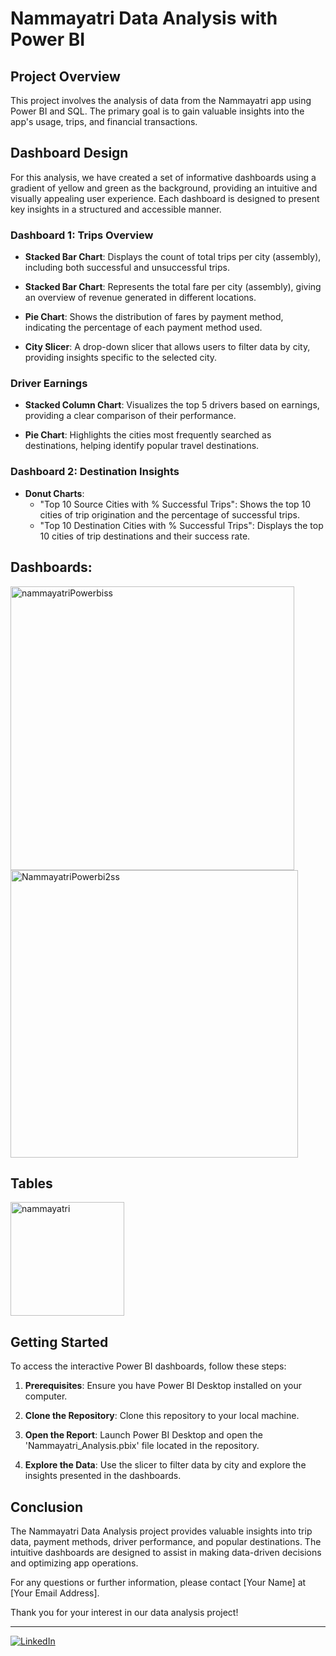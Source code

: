 # Nammayatri Data Analysis with Power BI

## Project Overview

This project involves the analysis of data from the Nammayatri app using Power BI and SQL. The primary goal is to gain valuable insights into the app's usage, trips, and financial transactions.

## Dashboard Design

For this analysis, we have created a set of informative dashboards using a gradient of yellow and green as the background, providing an intuitive and visually appealing user experience. Each dashboard is designed to present key insights in a structured and accessible manner.

### Dashboard 1: Trips Overview

- **Stacked Bar Chart**: Displays the count of total trips per city (assembly), including both successful and unsuccessful trips.
  
- **Stacked Bar Chart**: Represents the total fare per city (assembly), giving an overview of revenue generated in different locations.
  
- **Pie Chart**: Shows the distribution of fares by payment method, indicating the percentage of each payment method used.
  
- **City Slicer**: A drop-down slicer that allows users to filter data by city, providing insights specific to the selected city.

### Driver Earnings

- **Stacked Column Chart**: Visualizes the top 5 drivers based on earnings, providing a clear comparison of their performance.
  
-  **Pie Chart**: Highlights the cities most frequently searched as destinations, helping identify popular travel destinations.

### Dashboard 2: Destination Insights
- **Donut Charts**:
  - "Top 10 Source Cities with % Successful Trips": Shows the top 10 cities of trip origination and the percentage of successful trips.
  - "Top 10 Destination Cities with % Successful Trips": Displays the top 10 cities of trip destinations and their success rate.
    
## Dashboards:
<img width="454" alt="nammayatriPowerbiss" src="https://github.com/KumarAbhay98/NammaYatri_PowerBi_dashboard/assets/92244303/41bb4210-4f46-42b9-a41a-97df80ca1241">

<img width="460" alt="NammayatriPowerbi2ss" src="https://github.com/KumarAbhay98/NammaYatri_PowerBi_dashboard/assets/92244303/75c46cb2-7bfc-457d-a145-44ccd603aff8">


## Tables
<img width="182" alt="nammayatri" src="https://github.com/KumarAbhay98/NammaYatri_PowerBi_dashboard/assets/92244303/f608e55f-729c-450c-9d61-ad7f99f00482">

## Getting Started

To access the interactive Power BI dashboards, follow these steps:

1. **Prerequisites**: Ensure you have Power BI Desktop installed on your computer.

2. **Clone the Repository**: Clone this repository to your local machine.

3. **Open the Report**: Launch Power BI Desktop and open the 'Nammayatri_Analysis.pbix' file located in the repository.

4. **Explore the Data**: Use the slicer to filter data by city and explore the insights presented in the dashboards.

## Conclusion

The Nammayatri Data Analysis project provides valuable insights into trip data, payment methods, driver performance, and popular destinations. The intuitive dashboards are designed to assist in making data-driven decisions and optimizing app operations.

For any questions or further information, please contact [Your Name] at [Your Email Address].

Thank you for your interest in our data analysis project!

---

[![LinkedIn](https://img.shields.io/badge/Connect%20on-LinkedIn-blue)](https://www.linkedin.com/in/yourname)
